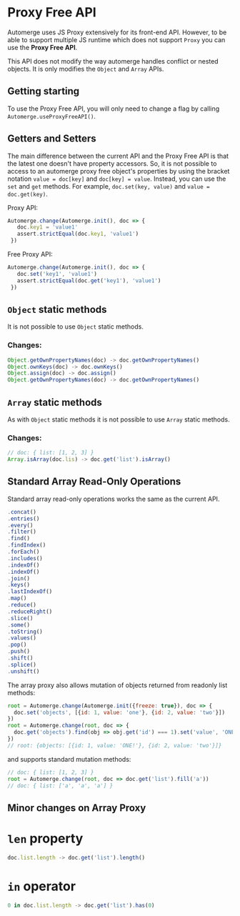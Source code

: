 # Proxy Free API
Automerge uses JS Proxy extensively for its front-end API. However, to be able to support multiple JS runtime which does not support `Proxy` you can use the **Proxy Free API**.

This API does not modify the way automerge handles conflict or nested objects. It is only modifies the `Object` and `Array` APIs.


## Getting starting
To use the Proxy Free API, you will only need to change a flag by calling `Automerge.useProxyFreeAPI()`. 


## Getters and Setters
The main difference between the current API and the Proxy Free API is that the latest one doesn't have property accessors. So, it is not possible to access to an automerge proxy free object's properties by using the bracket notation `value = doc[key]` and `doc[key] = value`. Instead, you can use the `set` and `get` methods. For example, `doc.set(key, value)` and `value = doc.get(key)`.

 Proxy API:
 ``` js
 Automerge.change(Automerge.init(), doc => {
    doc.key1 = 'value1'
    assert.strictEqual(doc.key1, 'value1')
  })
 ```

 Free Proxy API:
 ```js
 Automerge.change(Automerge.init(), doc => {
    doc.set('key1', 'value1')
    assert.strictEqual(doc.get('key1'), 'value1')
  })
 ```


## `Object` static methods 
It is not possible to use `Object` static methods.
### Changes:
  ```js
  Object.getOwnPropertyNames(doc) -> doc.getOwnPropertyNames()
  Object.ownKeys(doc) -> doc.ownKeys()
  Object.assign(doc) -> doc.assign()
  Object.getOwnPropertyNames(doc) -> doc.getOwnPropertyNames()
  ```

## `Array` static methods 
As with `Object` static methods it is not possible to use `Array` static methods.
### Changes:
  ```js
  // doc: { list: [1, 2, 3] }
  Array.isArray(doc.lis) -> doc.get('list').isArray()
  ```

## Standard Array Read-Only Operations
Standard array read-only operations works the same as the current API.
  ```js
  .concat()
  .entries()
  .every()
  .filter()
  .find()
  .findIndex()
  .forEach()
  .includes()
  .indexOf()
  .indexOf()
  .join()
  .keys()
  .lastIndexOf()
  .map()
  .reduce()
  .reduceRight()
  .slice()
  .some()
  .toString()
  .values()
  .pop()
  .push()
  .shift()
  .splice()
  .unshift()
  ```

The array proxy also allows mutation of objects returned from readonly list methods:
``` js
root = Automerge.change(Automerge.init({freeze: true}), doc => {
  doc.set('objects', [{id: 1, value: 'one'}, {id: 2, value: 'two'}])
})
root = Automerge.change(root, doc => {
  doc.get('objects').find(obj => obj.get('id') === 1).set('value', 'ONE!')
})
// root: {objects: [{id: 1, value: 'ONE!'}, {id: 2, value: 'two'}]}
``` 
and supports standard mutation methods:
```js
// doc: { list: [1, 2, 3] }
root = Automerge.change(root, doc => doc.get('list').fill('a'))
// doc: { list: ['a', 'a', 'a'] }
```

## Minor changes on Array Proxy
# `len` property
```js
doc.list.length -> doc.get('list').length()
```

# `in` operator
```js
0 in doc.list.length -> doc.get('list').has(0)
```
